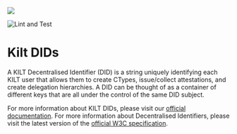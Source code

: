 [![](https://user-images.githubusercontent.com/39338561/122415864-8d6a7c00-cf88-11eb-846f-a98a936f88da.png)](https://kilt.io)

![Lint and Test](https://github.com/KILTprotocol/sdk-js/workflows/Lint%20and%20Test/badge.svg)

# Kilt DIDs

A KILT Decentralised Identifier (DID) is a string uniquely identifying each KILT user that allows them to create CTypes, issue/collect attestations, and create delegation hierarchies.
A DID can be thought of as a container of different keys that are all under the control of the same DID subject.

For more information about KILT DIDs, please visit our [official documentation](https://kiltprotocol.github.io/docs/docs/sdk/core-feature/did).
For more information about Decentralised Identifiers, please visit the latest version of the [official W3C specification](https://www.w3.org/TR/did-core/).
